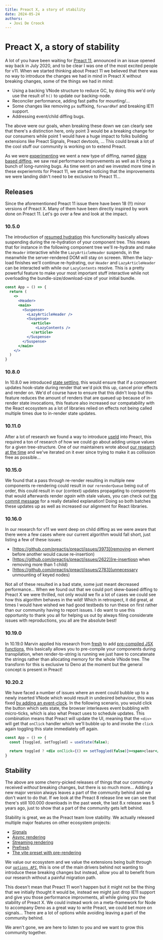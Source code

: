 ```yaml
---
title: Preact X, a story of stability
date: 2024-05-24
authors:
  - Jovi De Croock
---
```


# Preact X, a story of stability

A lot of you have been waiting for [Preact 11](https://github.com/preactjs/preact/issues/2621), announced in an issue opened
way back in July 2020, and to be clear I was one of the most excited people for v11.
When we started thinking about Preact 11 we believed that there was no way to introduce the changes we had in mind
in Preact X without breaking changes, some of the things we had in mind:

- Using a backing VNode structure to reduce GC, by doing this we'd only use the result of `h()` to update our backing-node.
- Reconciler performance, adding fast paths for mounting/...
- Some changes like removing `px` suffixing, `forwardRef` and breaking IE11 support.
- Addressing event/child diffing bugs.

The above were our goals, when breaking these down we can clearly see that there's a distinction here, only point 3 would
be a breaking change for our consumers while point 1 would have a huge impact to folks building extensions like Preact Signals,
Preact devtools, ... This could break a lot of the cool stuff our community is working on to extend Preact.

As we were [experimenting](https://github.com/preactjs/preact/tree/v11) we went a new type of diffing, named
[skew based diffing](https://github.com/preactjs/preact/pull/3388), we saw real performance
improvements as well as it fixing a bunch of long-running bugs. As time went on and we invested more time in
these experiemnts for Preact 11, we started noticing that the improvements we were landing didn't need to be exclusive to Preact 11...

## Releases

Since the aforementioned Preact 11 issue there have been 18 (!!) minor versions of Preact X.
Many of them have been directly inspired by work done on Preact 11. Let's go over a few and look at the impact.

### 10.5.0

The introduction of [resumed hydration](https://github.com/preactjs/preact/pull/2754) this functionality basically allows suspending during
the re-hydration of your component tree. This means that for instance in the following component tree we'll re-hydrate and make the `Header`
interactive while the `LazyArticleHeader` suspends, in the meanwhile the server-rendered DOM will stay on screeen. When the lazy-load finishes
we'll continue re-hydrating, our `Header` and `LazyArticleHeader` can be interacted with while our `LazyContents` resolve. This is a pretty
powerful feature to make your most important stuff interactive while not overloading the bundle-size/download-size of your initial bundle.

```jsx
const App = () => {
  return (
    <>
      <Header>
      <main>
        <Suspense>
          <LazyArticleHeader />
          <Suspense>
            <article>
              <LazyContents />
            </article>
          </Suspense>
        </Suspense>
      </main>
    </>
  )
}
```

### 10.8.0

In 10.8.0 we introduced [state settling](https://github.com/preactjs/preact/pull/3553), this would ensure that if a component updates hook-state
during render that we'd pick this up, cancel prior effects and render on. We'd of course have to ensure that this didn't loop but this feature
reduces the amount of renders that are queued up because of in-render state invocations, this feature also increased our compatability with the
React ecosystem as a lot of libraries relied on effects not being called multiple times due to in-render state updates.

### 10.11.0

After a lot of research we found a way to introduce [useId](https://github.com/preactjs/preact/pull/3583) into Preact, this required a ton of research
of how we could go about adding unique values for a given tree-structure. One of our maintainers wrote about
[our research at the time](https://www.jovidecroock.com/blog/preact-use-id) and we've iterated on it ever since trying to make it as collission free as possible...

### 10.15.0

We found that a pass through re-render resulting in multiple new components re-rendering could result in our `rerenderQueue` being out of order, this could
result in our (context) updates propagating to components that would afterwards render _again_ with stale values, you can check out
[the commit message](https://github.com/preactjs/preact/commit/672782adbf9ccefa7a4d7c175f0adf8580f73c92) for a really detailed explanation! Doing so both
batches these updates up as well as increased our alignment for React libraries.

### 10.16.0

In our research for v11 we went deep on child diffing as we were aware that there were a few cases where our current algorithm would fall short, just listing a few
of these issues:

- [https://github.com/preactjs/preact/issues/3973](removing an element before another would cause re-insertion)
- [https://github.com/preactjs/preact/issues/2622](re-insertiosn when removing more than 1 child)
- [https://github.com/preactjs/preact/issues/2783](unnecessary unmounting of keyed nodes)

Not all of these resulted in a bad state, some just meant decreased performance... When we found out that we could port skew-based diffing to Preact X we
were thrilled, not only would we fix a lot of cases we could see how this algorithm behaves in the wild! Which in retrospect, it did great, at times I would
have wished we had good testbeds to run these on first rather than our community having to report issues. I do want to use this opportunity to thank you all
for helping us out by always filing considerate issues with reproductions, you all are the absolute best!

### 10.19.0

In 10.19.0 Marvin applied his research from [fresh](https://fresh.deno.dev/) to add [pre-compiled JSX functions](https://github.com/preactjs/preact/pull/4177),
this basically allows you to pre-compile your components during transpilation, when render-to-string is running we just have to concatenate the strings rather
than allocating memory for the whole VNode tree. The transform for this is exclusive to Deno at the moment but the general concept is present in Preact!

### 10.20.2

We have faced a number of issues where an event could bubble up to a newly inserted VNode which would result in undesired behaviour, this was fixed
[by adding an event-clock](https://github.com/preactjs/preact/pull/4322). In the following scenario, you would click the button which sets state, the browser
interleaves event bubbling with micro-ticks, which is also what Preact uses to schedule updates. This combination means that Preact will update the UI, meaning
that the `<div>` will get that `onClick` handler which we'll bubble up to and invoke the `click` again toggling this state immediately off again.

```jsx
const App = () => {
  const [toggled, setToggled] = useState(false);

  return toggled ? <div onClick={() => setToggled(false)}><span>clear</span></div> : <div><button onClick={() => setToggled(true)}>toggle on</button></div>
}
```

## Stability

The above are some cherry-picked releases of things that our community received _without_ breaking changes, but there is so much more... Adding a new major
version always leaves a part of the community behind and we don't want to do that. If we look at the Preact 8 release line we can see that there's still 100.000
downloads in the past week, the last 8.x release was 5 years ago, just to show that a part of the community gets left behind.

Stability is great, we as the Preact team love stability. We actually released multiple major features on other ecosystem projects:

- [Signals](https://github.com/preactjs/signals)
- [Async rendering](https://github.com/preactjs/preact-render-to-string/pull/333)
- [Streaming rendering](https://github.com/preactjs/preact-render-to-string/pull/354)
- [Prefresh](https://github.com/preactjs/prefresh)
- [The vite preset with pre-rendering](https://github.com/preactjs/preset-vite#prerendering-configuration)

We value our ecosystem and we value the extensions being built through our [`options API`](https://marvinh.dev/blog/preact-options/),
this is one of the main drivers behind not wanting to introduce these breaking changes but instead, allow you all to benefit
from our research without a painful migration path.

This doesn't mean that Preact 11 won't happen but it might not be the thing that we initially thought it would be, instead we might just drop IE11 support and give you
those performance improvments, all while giving you the stability of Preact X. We could instead work on a meta-framework for Node to accompany Deno as a great
way to write Preact, we could bet more on signals... There are a lot of options while avoiding leaving a part of the community behind.

We aren't gone, we are here to listen to you and we want to grow this community together.
